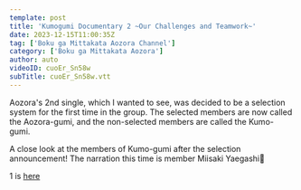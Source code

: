 ```yaml
---
template: post
title: 'Kumogumi Documentary 2 ~Our Challenges and Teamwork~'
date: 2023-12-15T11:00:35Z
tag: ['Boku ga Mittakata Aozora Channel']
category: ['Boku ga Mittakata Aozora']
author: auto 
videoID: cuoEr_Sn58w
subTitle: cuoEr_Sn58w.vtt
---
```

Aozora's 2nd single, which I wanted to see, was decided to be a selection system for the first time in the group.
The selected members are now called the Aozora-gumi, and the non-selected members are called the Kumo-gumi.

A close look at the members of Kumo-gumi after the selection announcement!
The narration this time is member Miisaki Yaegashi🌸

1 is [here](/post/kumo-gumi-documentary-1-the-day-we-became-kumo-gumi-6h-pktwhwc/)



